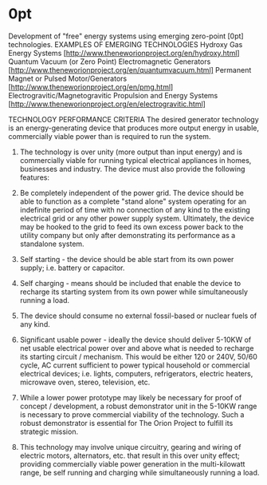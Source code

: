 # 0pt
Development of "free" energy systems using emerging zero-point [0pt] technologies.
EXAMPLES OF EMERGING TECHNOLOGIES
Hydroxy Gas Energy Systems [http://www.theneworionproject.org/en/hydroxy.html]
Quantum Vacuum (or Zero Point) Electromagnetic Generators [http://www.theneworionproject.org/en/quantumvacuum.html]
Permanent Magnet or Pulsed Motor/Generators [http://www.theneworionproject.org/en/pmg.html]
Electrogravitic/Magnetogravitic Propulsion and Energy Systems [http://www.theneworionproject.org/en/electrogravitic.html]

TECHNOLOGY PERFORMANCE CRITERIA
The desired generator technology is an energy-generating device that produces more output energy in usable, commercially viable power than is required to run the system.
1.  The technology is over unity (more output than input energy) and is commercially viable for running typical electrical appliances in homes, businesses and industry. The device must also provide the following features:

2. Be completely independent of the power grid. The device should be able to function as a complete "stand alone" system operating for an indefinite period of time with no connection of any kind to the existing electrical grid or any other power supply system. Ultimately, the device may be hooked to the grid to feed its own excess power back to the utility company but only after demonstrating its performance as a standalone system.

3. Self starting - the device should be able start from its own power supply; i.e. battery or capacitor.

4. Self charging - means should be included that enable the device to recharge its starting system from its own power while simultaneously running a load.

5. The device should consume no external fossil-based or nuclear fuels of any kind.

6. Significant usable power - ideally the device should deliver 5-10KW of net usable electrical power over and above what is needed to recharge its starting circuit / mechanism. This would be either 120 or 240V, 50/60 cycle, AC current sufficient to power typical household or commercial electrical devices; i.e. lights, computers, refrigerators, electric heaters, microwave oven, stereo, television, etc.

7. While a lower power prototype may likely be necessary for proof of concept / development, a robust demonstrator unit in the 5-10KW range is necessary to prove commercial viability of the technology. Such a robust demonstrator is essential for The Orion Project to fulfill its strategic mission.

8. This technology may involve unique circuitry, gearing and wiring of electric motors, alternators, etc. that result in this over unity effect; providing commercially viable power generation in the multi-kilowatt range, be self running and charging while simultaneously running a load.
